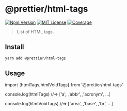 # @prettier/html-tags

[![Npm Version][package_version_badge]][package_link]
[![MIT License][license_badge]][license_link]
[![Coverage][coverage_badge]][coverage_link]

[coverage_badge]: https://img.shields.io/codecov/c/github/prettier/prettier.svg?style=flat-square
[coverage_link]: https://app.codecov.io/gh/prettier/html-tags
[license_badge]: https://img.shields.io/npm/l/html-tags.svg?style=flat-square
[license_link]: https://github.com/prettier/html-tags/blob/main/license
[package_version_badge]: https://img.shields.io/npm/v/@prettier/html-tags.svg?style=flat-square
[package_link]: https://www.npmjs.com/package/@prettier/html-tags

> List of HTML tags.

## Install

```bash
yarn add @prettier/html-tags
```

## Usage

<!-- Usage start -->
import {htmlTags,htmlVoidTags} from '@prettier/html-tags'

console.log(htmlTags)
//=> ['a', ,'abbr', ,'acronym', …]

console.log(htmlVoidTags)
//=> ['area', ,'base', ,'br', …]
<!-- Usage end -->
